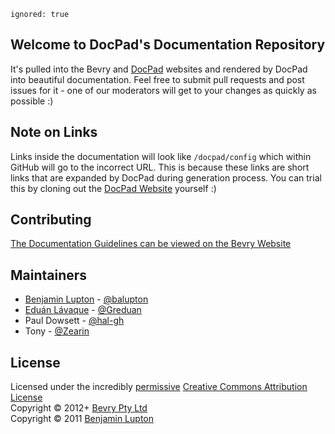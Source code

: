 ```
ignored: true
```

## Welcome to DocPad's Documentation Repository

It's pulled into the Bevry and [DocPad](https://github.com/bevry/docpad-website) websites and rendered by DocPad into beautiful documentation. Feel free to submit pull requests and post issues for it - one of our moderators will get to your changes as quickly as possible :)


## Note on Links

Links inside the documentation will look like `/docpad/config` which within GitHub will go to the incorrect URL. This is because these links are short links that are expanded by DocPad during generation process. You can trial this by cloning out the [DocPad Website](https://github.com/bevry/docpad-website) yourself :)


## Contributing

[The Documentation Guidelines can be viewed on the Bevry Website](http://bevry.me/bevry/documentation-guidelines)


## Maintainers

- [Benjamin Lupton](http://balupton) - [@balupton](https://github.com/balupton)
- [Eduán Lávaque](http://eduantech.com) - [@Greduan](https://github.com/Greduan)
- Paul Dowsett - [@hal-gh](https://github.com/hal-gh)
- Tony - [@Zearin](https://github.com/Zearin)


## License

Licensed under the incredibly [permissive](http://en.wikipedia.org/wiki/Permissive_free_software_licence) [Creative Commons Attribution License](http://creativecommons.org/licenses/by/3.0/)
<br/>Copyright &copy; 2012+ [Bevry Pty Ltd](http://bevry.me)
<br/>Copyright &copy; 2011 [Benjamin Lupton](http://balupton.com)
